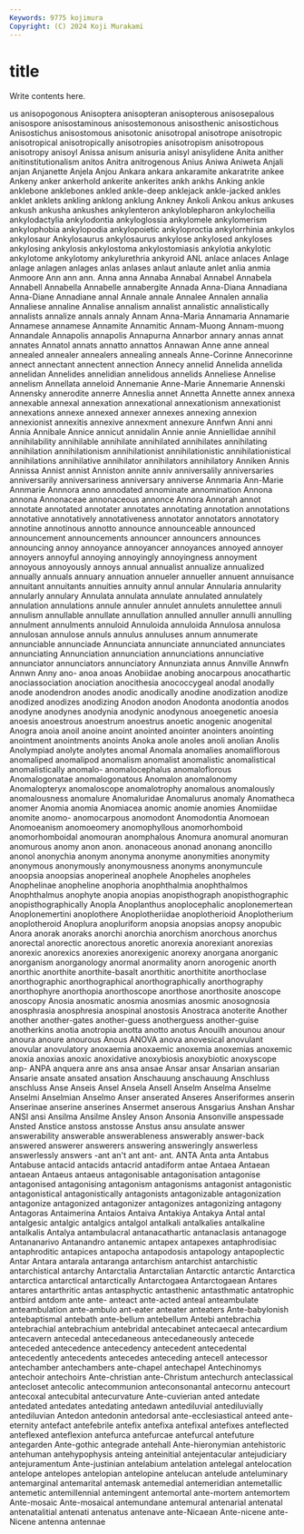 ```yaml
---
Keywords: 9775 kojimura
Copyright: (C) 2024 Koji Murakami
---
```


# title

Write contents here.



us anisopogonous Anisoptera anisopteran anisopterous anisosepalous anisospore
anisostaminous anisostemonous anisosthenic anisostichous Anisostichus anisostomous anisotonic anisotropal anisotrope anisotropic
anisotropical anisotropically anisotropies anisotropism anisotropous anisotropy anisoyl Anissa anisum anisuria
anisyl anisylidene Anita anither anitinstitutionalism anitos Anitra anitrogenous Anius Aniwa
Aniweta Anjali anjan Anjanette Anjela Anjou Ankara ankara ankaramite ankaratrite
ankee Ankeny anker ankerhold ankerite ankerites ankh ankhs Anking ankle
anklebone anklebones ankled ankle-deep anklejack ankle-jacked ankles anklet anklets ankling
anklong anklung Ankney Ankoli Ankou ankus ankuses ankush ankusha ankushes
ankylenteron ankyloblepharon ankylocheilia ankylodactylia ankylodontia ankyloglossia ankylomele ankylomerism ankylophobia ankylopodia
ankylopoietic ankyloproctia ankylorrhinia ankylos ankylosaur Ankylosaurus ankylosaurus ankylose ankylosed ankyloses
ankylosing ankylosis ankylostoma ankylostomiasis ankylotia ankylotic ankylotome ankylotomy ankylurethria ankyroid
ANL anlace anlaces Anlage anlage anlagen anlages anlas anlases anlaut
anlaute anlet anlia anmia Anmoore Ann ann ann. Anna anna
Annaba Annabal Annabel Annabela Annabell Annabella Annabelle annabergite Annada Anna-Diana
Annadiana Anna-Diane Annadiane annal Annale annale Annalee Annalen annalia Annaliese
annaline Annalise annalism annalist annalistic annalistically annalists annalize annals annaly
Annam Anna-Maria Annamaria Annamarie Annamese annamese Annamite Annamitic Annam-Muong Annam-muong
Annandale Annapolis annapolis Annapurna Annarbor annary annas annat annates Annatol
annats annatto annattos Annawan Anne anne anneal annealed annealer annealers
annealing anneals Anne-Corinne Annecorinne annect annectant annectent annection Annecy annelid
Annelida annelida annelidan Annelides annelidian annelidous annelids Anneliese Annelise annelism
Annellata anneloid Annemanie Anne-Marie Annemarie Annenski Annensky annerodite annerre Anneslia
annet Annetta Annette annex annexa annexable annexal annexation annexational annexationism
annexationist annexations annexe annexed annexer annexes annexing annexion annexionist annexitis
annexive annexment annexure Annfwn Anni anni Annia Annibale Annice annicut
annidalin Annie annie Anniellidae annihil annihilability annihilable annihilate annihilated annihilates
annihilating annihilation annihilationism annihilationist annihilationistic annihilationistical annihilations annihilative annihilator annihilators
annihilatory Anniken Annis Annissa Annist annist Anniston annite anniv anniversalily
anniversaries anniversarily anniversariness anniversary anniverse Annmaria Ann-Marie Annmarie Annnora anno
annodated annominate annomination Annona annona Annonaceae annonaceous annonce Annora Annorah
annot annotate annotated annotater annotates annotating annotation annotations annotative annotatively
annotativeness annotator annotators annotatory annotine annotinous annotto announce announceable announced
announcement announcements announcer announcers announces announcing annoy annoyance annoyancer annoyances
annoyed annoyer annoyers annoyful annoying annoyingly annoyingness annoyment annoyous annoyously
annoys annual annualist annualize annualized annually annuals annuary annuation annueler
annueller annuent annuisance annuitant annuitants annuities annuity annul annular Annularia
annularity annularly annulary Annulata annulata annulate annulated annulately annulation annulations
annule annuler annulet annulets annulettee annuli annulism annullable annullate annullation
annulled annuller annulli annulling annulment annulments annuloid Annuloida annuloida Annulosa
annulosa annulosan annulose annuls annulus annuluses annum annumerate annunciable annunciade
Annunciata annunciate annunciated annunciates annunciating Annunciation annunciation annunciations annunciative annunciator
annunciators annunciatory Annunziata annus Annville Annwfn Annwn Anny ano- anoa
anoas Anobiidae anobing anocarpous anocathartic anociassociation anociation anocithesia anococcygeal anodal
anodally anode anodendron anodes anodic anodically anodine anodization anodize anodized
anodizes anodizing Anodon anodon Anodonta anodontia anodos anodyne anodynes anodynia
anodynic anodynous anoegenetic anoesia anoesis anoestrous anoestrum anoestrus anoetic anogenic
anogenital Anogra anoia anoil anoine anoint anointed anointer anointers anointing
anointment anointments anoints Anoka anole anoles anoli anolian Anolis Anolympiad
anolyte anolytes anomal Anomala anomalies anomaliflorous anomaliped anomalipod anomalism anomalist
anomalistic anomalistical anomalistically anomalo- anomalocephalus anomaloflorous Anomalogonatae anomalogonatous Anomalon anomalonomy
Anomalopteryx anomaloscope anomalotrophy anomalous anomalously anomalousness anomalure Anomaluridae Anomalurus anomaly
Anomatheca anomer Anomia anomia Anomiacea anomic anomie anomies Anomiidae anomite
anomo- anomocarpous anomodont Anomodontia Anomoean Anomoeanism anomoeomery anomophyllous anomorhomboid anomorhomboidal
anomouran anomphalous Anomura anomural anomuran anomurous anomy anon anon. anonaceous
anonad anonang anoncillo anonol anonychia anonym anonyma anonyme anonymities anonymity
anonymous anonymously anonymousness anonyms anonymuncule anoopsia anoopsias anoperineal anophele Anopheles
anopheles Anophelinae anopheline anophoria anophthalmia anophthalmos Anophthalmus anophyte anopia anopias
anopisthograph anopisthographic anopisthographically Anopla Anoplanthus anoplocephalic anoplonemertean Anoplonemertini anoplothere Anoplotheriidae
anoplotherioid Anoplotherium anoplotheroid Anoplura anopluriform anopsia anopsias anopsy anopubic Anora
anorak anoraks anorchi anorchia anorchism anorchous anorchus anorectal anorectic anorectous
anoretic anorexia anorexiant anorexias anorexic anorexics anorexies anorexigenic anorexy anorgana
anorganic anorganism anorganology anormal anormality anorn anorogenic anorth anorthic anorthite
anorthite-basalt anorthitic anorthitite anorthoclase anorthographic anorthographical anorthographically anorthography anorthophyre anorthopia
anorthoscope anorthose anorthosite anoscope anoscopy Anosia anosmatic anosmia anosmias anosmic
anosognosia anosphrasia anosphresia anospinal anostosis Anostraca anoterite Another another another-gates
another-guess anotherguess another-guise anotherkins anotia anotropia anotta anotto anotus Anouilh
anounou anour anoura anoure anourous Anous ANOVA anova anovesical anovulant
anovular anovulatory anoxaemia anoxaemic anoxemia anoxemias anoxemic anoxia anoxias anoxic
anoxidative anoxybiosis anoxybiotic anoxyscope anp- ANPA anquera anre ans ansa
ansae Ansar ansar Ansarian ansarian Ansarie ansate ansated ansation Anschauung
anschauung Anschluss anschluss Anse Anseis Ansel Ansela Ansell Anselm Anselma
Anselme Anselmi Anselmian Anselmo Anser anserated Anseres Anseriformes anserin Anserinae
anserine anserines Ansermet anserous Ansgarius Anshan Anshar ANSI ansi Ansilma
Ansilme Ansley Anson Ansonia Ansonville anspessade Ansted Anstice anstoss anstosse
Anstus ansu ansulate answer answerability answerable answerableness answerably answer-back answered
answerer answerers answering answeringly answerless answerlessly answers -ant an't ant
ant- ant. ANTA Anta anta Antabus Antabuse antacid antacids antacrid
antadiform antae Antaea Antaean antaean Antaeus antaeus antagonisable antagonisation antagonise
antagonised antagonising antagonism antagonisms antagonist antagonistic antagonistical antagonistically antagonists antagonizable
antagonization antagonize antagonized antagonizer antagonizes antagonizing antagony Antagoras Antaimerina Antaios
Antaiva Antakiya Antakya Antal antal antalgesic antalgic antalgics antalgol antalkali
antalkalies antalkaline antalkalis Antalya antambulacral antanacathartic antanaclasis antanagoge Antananarivo Antanandro
antanemic antapex antapexes antaphrodisiac antaphroditic antapices antapocha antapodosis antapology antapoplectic
Antar Antara antarala antaranga antarchism antarchist antarchistic antarchistical antarchy Antarctalia
Antarctalian Antarctic antarctic Antarctica antarctica antarctical antarctically Antarctogaea Antarctogaean Antares
antares antarthritic antas antasphyctic antasthenic antasthmatic antatrophic antbird antdom ante
ante- anteact ante-acted anteal anteambulate anteambulation ante-ambulo ant-eater anteater anteaters
Ante-babylonish antebaptismal antebath ante-bellum antebellum Antebi antebrachia antebrachial antebrachium antebridal
antecabinet antecaecal antecardium antecavern antecedal antecedaneous antecedaneously antecede anteceded antecedence
antecedency antecedent antecedental antecedently antecedents antecedes anteceding antecell antecessor antechamber
antechambers ante-chapel antechapel Antechinomys antechoir antechoirs Ante-christian ante-Christum antechurch anteclassical
antecloset antecolic antecommunion anteconsonantal antecornu antecourt antecoxal antecubital antecurvature Ante-cuvierian
anted antedate antedated antedates antedating antedawn antediluvial antediluvially antediluvian Antedon
antedonin antedorsal ante-ecclesiastical anteed ante-eternity antefact antefebrile antefix antefixa antefixal
antefixes anteflected anteflexed anteflexion antefurca antefurcae antefurcal antefuture antegarden Ante-gothic
antegrade antehall Ante-hieronymian antehistoric antehuman antehypophysis anteing anteinitial antejentacular antejudiciary
antejuramentum Ante-justinian antelabium antelation antelegal antelocation antelope antelopes antelopian antelopine
antelucan antelude anteluminary antemarginal antemarital antemask antemedial antemeridian antemetallic antemetic
antemillennial antemingent antemortal ante-mortem antemortem Ante-mosaic Ante-mosaical antemundane antemural antenarial
antenatal antenatalitial antenati antenatus antenave ante-Nicaean Ante-nicene ante-Nicene antenna antennae
